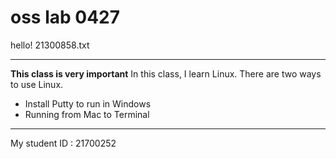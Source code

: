 # oss lab 0427
hello!
21300858.txt
* * *
**This class is very important**
In this class, I learn Linux.
There are two ways to use Linux.
* Install Putty to run in Windows
* Running from Mac to Terminal

* * *
My student ID : 21700252
